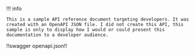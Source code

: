 <style>
#swagger-ui-1 {
  background-color: white;
}
</style>

!!! info
    
    This is a sample API reference document targeting developers. It was created with an OpenAPI JSON file. I did not create this API, this sample is only to display how I would or could present this documentation to a developer audience.

!!swagger openapi.json!!
